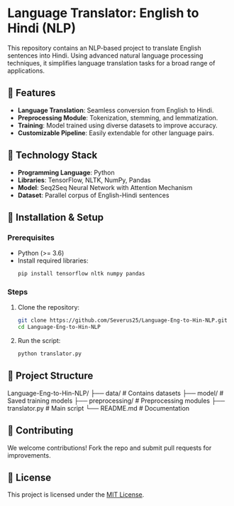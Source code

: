 # Language Translator: English to Hindi (NLP)

This repository contains an NLP-based project to translate English sentences into Hindi. Using advanced natural language processing techniques, it simplifies language translation tasks for a broad range of applications.

## 🌟 Features
- **Language Translation**: Seamless conversion from English to Hindi.
- **Preprocessing Module**: Tokenization, stemming, and lemmatization.
- **Training**: Model trained using diverse datasets to improve accuracy.
- **Customizable Pipeline**: Easily extendable for other language pairs.

## 🔧 Technology Stack
- **Programming Language**: Python
- **Libraries**: TensorFlow, NLTK, NumPy, Pandas
- **Model**: Seq2Seq Neural Network with Attention Mechanism
- **Dataset**: Parallel corpus of English-Hindi sentences

## 🚀 Installation & Setup
### Prerequisites
- Python (>= 3.6)
- Install required libraries:
    ```bash
    pip install tensorflow nltk numpy pandas
    ```

### Steps
1. Clone the repository:
    ```bash
    git clone https://github.com/Severus25/Language-Eng-to-Hin-NLP.git
    cd Language-Eng-to-Hin-NLP
    ```
2. Run the script:
    ```bash
    python translator.py
    ```

## 📂 Project Structure
Language-Eng-to-Hin-NLP/ ├── data/ # Contains datasets ├── model/ # Saved training models ├── preprocessing/ # Preprocessing modules ├── translator.py # Main script └── README.md # Documentation

## 🤝 Contributing
We welcome contributions! Fork the repo and submit pull requests for improvements.

## 📜 License
This project is licensed under the [MIT License](LICENSE).
